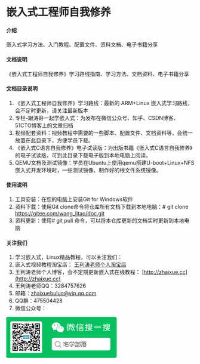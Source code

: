# 嵌入式工程师自我修养

#### 介绍
嵌入式学习方法、入门教程、配置文件、资料文档、电子书籍分享

#### 文档说明
《嵌入式工程师自我修养》学习路线指南、学习方法、文档资料、电子书籍分享


#### 文档目录说明

1.  《嵌入式工程师自我修养》学习路线：最新的 ARM+Linux 嵌入式学习路线，会不定时更新，请关注最新版本
2.  专栏-跟涛哥一起学嵌入式：为发布在微信公众号、知乎、CSDN博客、51CTO博客上的文章归档
3.  视频配套资料：视频教程中需要的一些脚本、配置文件、文档资料等，会统一放置在此目录下，方便学员下载。
4.  《嵌入式C语言自我修养》电子试读版：为出版书籍《嵌入式C语言自我修养》的电子试读版，可到此目录下载电子版到本地电脑上阅读。
5.  QEMU文档及测试镜像：学员在Ubuntu上使用qemu搭建U-boot+Linux+NFS嵌入式开发环境时，一些测试镜像、制作好的根文件系统镜像。

#### 使用说明

1.  工具安装：在您的电脑上安装Git for Windows软件
2.  资料下载：使用Git clone命令将仓库所有文档下载到本地电脑：# git clone   https://gitee.com/wang_litao/doc.git
3.  资料更新：使用# git pull 命令，可以将本仓库更新的文档实时更新到本地电脑


#### 关注我们

1.  学习嵌入式，Linux精品教程，可以关注我们：
2.  嵌入式视频教程淘宝店： [王利涛老师个人淘宝店](https://wanglitao.taobao.com/)
3.  王利涛老师个人博客，会不定期更新嵌入式在线教程： [http://zhaixue.cc](http://zhaixue.cc) 
4.  王利涛老师QQ：3284757626 
5.   邮箱：zhaixuebuluo@vip.qq.com
6.  QQ群：475504428
7.  微信公众号：

![](公众号：宅学部落.png)